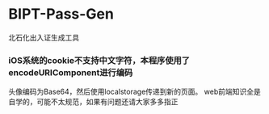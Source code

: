 # BIPT-Pass-Gen
北石化出入证生成工具

### iOS系统的cookie不支持中文字符，本程序使用了encodeURIComponent进行编码

头像编码为Base64，然后使用localstorage传递到新的页面。
web前端知识全是自学的，可能不太规范，如果有问题还请大家多多指正

